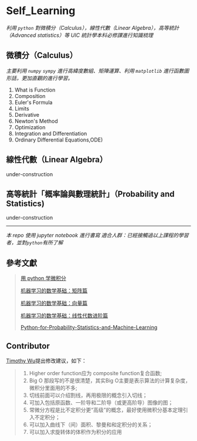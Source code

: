 # Self_Learning



*利用 `python` 對微積分（Calculus），線性代數（Linear Algebra），高等統計（Advanced statistics）等 UIC 統計學本科必修課進行知識梳理*



## 微積分（Calculus）

*主要利用 `numpy` `sympy` 進行高緯度數組、矩陣運算、利用 `matplotlib` 進行函數圖形話，更加直觀的進行學習。*

1. What is Function
2. Composition
3. Euler's Formula
4. Limits
5. Derivative
6. Newton's Method
7. Optimization
8. Integration and Differentiation
8. Ordinary Differential Equations,ODE)

## 線性代數（Linear Algebra）

under-construction

 ## 高等統計「概率論與數理統計」（Probability and Statistics)

under-construction



---



*本 repo 使用 jupyter notebook 進行書寫*
*適合人群：已經接觸過以上課程的學習者，並對`python`有所了解*



## 參考文獻

> <a href="https://ryancheunggit.gitbooks.io/calculus-with-python/content/01Functions.html"> 用 python 学微积分 </a> 
>
> <a href="http://www.hahack.com/math/math-matrix/">机器学习的数学基础：矩阵篇</a>
>
> <a href="http://www.hahack.com/math/math-vector/">机器学习的数学基础：向量篇 </a>
>
> <a href="http://www.hahack.com/math/math-linear-algebra-graded/"> 机器学习的数学基础：线性代数进阶篇</a>
>
> <a href="https://github.com/unpingco/Python-for-Probability-Statistics-and-Machine-Learning"> Python-for-Probability-Statistics-and-Machine-Learning</a>



## Contributor

<a href= "http://dst.uic.edu.hk/cn/stat/staff/52-statistics-cn/859-dr-wu-jingjin-timothy"> Timothy Wu</a>提出修改建议，如下：

>    1. Higher order function应为 composite function复合函数; <br>
>    2. Big O 那段写的不是很清楚，其实Big O主要是表示算法的计算复杂度，微积分里面用的不多; <br>
>    3. 切线前面可以介绍割线，再用极限的概念引入切线；<br> 
>    4. 可加入包括原函数、一阶导和二阶导（或更高阶导）图像的图；<br>
>    5. 常微分方程是比不定积分更“高级”的概念，最好使用微积分基本定理引入不定积分；<br>
>    6. 可以加入曲线下（间）面积、黎曼和和定积分的关系；<br>
>    7. 可以加入求旋转体的体积作为积分的应用<br>

